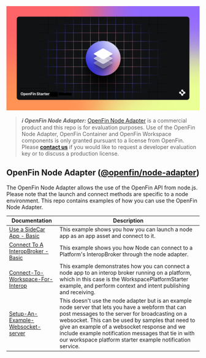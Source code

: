![OpenFin Node Starter](./assets/OpenFin-Starter.png)

> **_:information_source: OpenFin Node Adapter:_** [OpenFin Node Adapter](https://www.openfin.co/workspace/) is a commercial product and this repo is for evaluation purposes. Use of the OpenFin Node Adapter, OpenFin Container and OpenFin Workspace components is only granted pursuant to a license from OpenFin. Please [**contact us**](https://www.openfin.co/workspace/poc/) if you would like to request a developer evaluation key or to discuss a production license.

## OpenFin Node Adapter ([@openfin/node-adapter](https://www.npmjs.com/package/@openfin/node-adapter))

The OpenFin Node Adapter allows the use of the OpenFin API from node.js. Please note that the launch and connect methods are specific to a node environment. This repo contains examples of how you can use the OpenFin Node Adapter.

| Documentation                                                                    | Description                                                                                                                                                                                                                                                                                                                                                                    |
| -------------------------------------------------------------------------------- | ------------------------------------------------------------------------------------------------------------------------------------------------------------------------------------------------------------------------------------------------------------------------------------------------------------------------------------------------------------------------------ |
| [Use a SideCar App - Basic](./how-to/use-a-sidecar-app-basic/)                   | This example shows you how you can launch a node app as an app asset and connect to it.                                                                                                                                                                                                                                                                                        |
| [Connect To A InteropBroker - Basic](./how-to/connect-to-a-interopbroker-basic/) | This example shows you how Node can connect to a Platform's InteropBroker through the node adapter.                                                                                                                                                                                                                                                                            |
| [Connect-To-Workspace-For-Interop](./how-to/connect-to-workspace-for-interop)    | This example demonstrates how you can connect a node app to an interop broker running on a platform, which in this case is the WorkspacePlatformStarter example, and perform context and intent publishing and receiving.                                                                                                                                                      |
| [Setup-An-Example-Websocket-server](./how-to/setup-an-example-websocket-server/) | This doesn't use the node adapter but is an example node server that lets you have a webform that can post messages to the server for broadcasting on a websocket. This can be used by samples that need to give an example of a websocket response and we include example notification messages that tie in with our workspace platform starter example notification service. |
